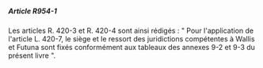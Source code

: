 ##### Article R954-1

Les articles R. 420-3 et R. 420-4 sont ainsi rédigés : " Pour l'application de l'article L. 420-7, le siège et le ressort des juridictions compétentes à Wallis et Futuna sont fixés conformément aux tableaux des annexes 9-2 et 9-3 du présent livre ".

